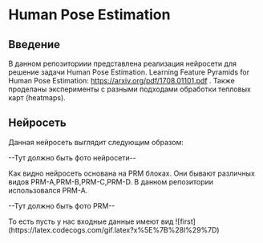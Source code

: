 # Human Pose Estimation

## Введение

В данном репозиториии представлена реализация нейросети для решение задачи Human Pose Estimation. Learning Feature Pyramids for Human Pose Estimation: https://arxiv.org/pdf/1708.01101.pdf . Также проделаны эксперименты с разными подходами обработки тепловых карт (heatmaps).

## Нейросеть
Данная нейросеть выглядит следующим образом:
<p>--Тут должно быть фото нейросети--
<p>Как видно нейросеть основана на PRM блоках. Они бывают различных видов PRM-A,PRM-B,PRM-C,PRM-D. В данном репозитории использовался PRM-A.
<p>--Тут должно быть фото PRM--
<p>  То есть пусть у нас входные данные имеют вид 
![first](https://latex.codecogs.com/gif.latex?x%5E%7B%28l%29%7D)

